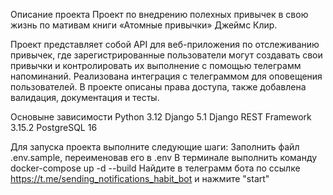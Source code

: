Описание проекта
Проект по внедрению полехных привычек в свою жизнь по мативам книги «Атомные привычки» Джеймс Клир.

Проект представляет собой API для веб-приложения по отслеживанию привычек, где зарегистрированные пользователи могут создавать свои привычки и контролировать их выполнение с помощью телеграмм напоминаний. Реализована интеграция с телеграммом для оповещения пользователей. В проекте описаны права доступа, также добавлена валидация, документация и тесты.


Основыне зависимости
Python 3.12
Django 5.1
Django REST Framework 3.15.2
PostgreSQL 16

Для запуска проекта выполните следующие шаги:
Заполнить файл .env.sample, переименовав его в .env
В терминале выполнить команду docker-compose up -d --build
Найдите в телеграмм бота по ссылке https://t.me/sending_notifications_habit_bot и нажмите "start"